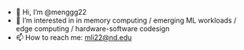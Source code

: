 - 👋 Hi, I’m @menggg22
- 👀 I’m interested in in memory computing / emerging ML workloads / edge computing / hardware-software codesign 
- 📫 How to reach me: mli22@nd.edu

<!---
menggg22/menggg22 is a ✨ special ✨ repository because its `README.md` (this file) appears on your GitHub profile.
You can click the Preview link to take a look at your changes.
--->
